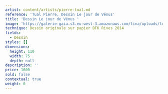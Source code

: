 ```yaml
---
artist: content/artists/pierre-tual.md
reference: 'Tual Pierre, Dessin Le jour de Vénus'
title: 'Dessin Le jour de Vénus '
image: 'https://galerie-gaia.s3.eu-west-3.amazonaws.com/tina/uploads/tual-pierre/galerie-gaia-pierre-tual-jour de venus.jpg'
technique: Dessin originale sur papier BFK Rives 2014
fields:
  - Dessin
styles: []
dimensions:
  height: 110
  width: 75
  depth: null
description: ''
price: 1600
sold: false
contextual: true
weight: 0
---
```



